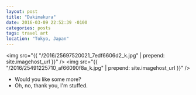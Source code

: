 ```yaml
---
layout: post
title: "Dakimakura"
date: 2016-03-09 22:52:39 -0100
categories: posts
tags: travel art
location: "Tokyo, Japan"
---
```


<img src="{{ "/2016/25697520021_7edf6606d2_k.jpg" | prepend: site.imagehost_url }}" />
<img src="{{ "/2016/25491225710_af66090f8a_k.jpg" | prepend: site.imagehost_url }}" />

- Would you like some more?
- Oh, no, thank you, I'm stuffed.
